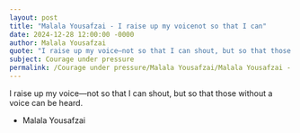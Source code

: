 ```yaml
---
layout: post
title: "Malala Yousafzai - I raise up my voicenot so that I can"
date: 2024-12-28 12:00:00 -0000
author: Malala Yousafzai
quote: "I raise up my voice—not so that I can shout, but so that those without a voice can be heard."
subject: Courage under pressure
permalink: /Courage under pressure/Malala Yousafzai/Malala Yousafzai - I raise up my voicenot so that I can
---
```


I raise up my voice—not so that I can shout, but so that those without a voice can be heard.

- Malala Yousafzai
